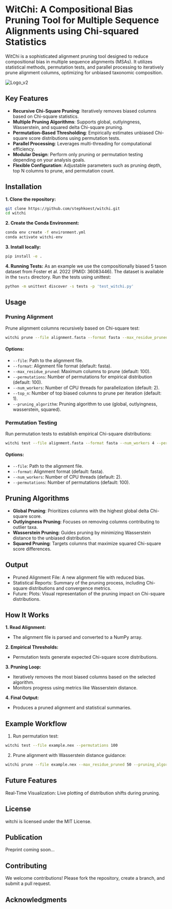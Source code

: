 # WitChi: A Compositional Bias Pruning Tool for Multiple Sequence Alignments using Chi-squared Statistics
WitChi is a sophisticated alignment pruning tool designed to reduce compositional bias in multiple sequence alignments (MSAs). It utilizes statistical methods, permutation tests, and parallel processing to iteratively prune alignment columns, optimizing for unbiased taxonomic composition.

![Logo_v2](https://github.com/user-attachments/assets/2af4f0ff-cbbe-48be-a50f-b45de3061b40)

## Key Features
* **Recursive Chi-Square Pruning**: Iteratively removes biased columns based on Chi-square statistics.
* **Multiple Pruning Algorithms**: Supports global, outlyingness, Wasserstein, and squared delta Chi-square pruning.
* **Permutation-Based Thresholding**: Empirically estimates unbiased Chi-square score distributions using permutation tests.
* **Parallel Processing**: Leverages multi-threading for computational efficiency.
* **Modular Design**: Perform only pruning or permutation testing depending on your analysis goals.
* **Flexible Configuration**: Adjustable parameters such as pruning depth, top N columns to prune, and permutation count.

## Installation
**1. Clone the repository:**
```bash
git clone https://github.com/stephkoest/witchi.git
cd witchi
```

**2. Create the Conda Environment:**

```bash
conda env create -f environment.yml
conda activate witchi-env
```
**3. Install locally:**
```bash
pip install -e .
```

**4. Running Tests:**
As an example we use the compositionally biased 5 taxon dataset from Foster et al. 2022 (PMID: 36083446). The dataset is available in the `tests` directory.
Run the tests using unittest:
```bash
python -m unittest discover -s tests -p 'test_witchi.py'
```

## Usage
### Pruning Alignment
Prune alignment columns recursively based on Chi-square test:

```bash
witchi prune --file alignment.fasta --format fasta --max_residue_pruned 100 --permutations 100 --num_workers 4 --top_n 3 --pruning_algorithm wasserstein
```

#### Options:
- `--file`: Path to the alignment file.
- `--format`: Alignment file format (default: fasta).
- `--max_residue_pruned`: Maximum columns to prune (default: 100).
- `--permutations`: Number of permutations for empirical distribution (default: 100).
- `--num_workers`: Number of CPU threads for parallelization (default: 2).
- `--top_n`: Number of top biased columns to prune per iteration (default: 1).
- `--pruning_algorithm`: Pruning algorithm to use (global, outlyingness, wasserstein, squared).

### Permutation Testing
Run permutation tests to establish empirical Chi-square distributions:
```bash
witchi test --file alignment.fasta --format fasta --num_workers 4 --permutations 100
```

#### Options:
- `--file`: Path to the alignment file.
- `--format`: Alignment format (default: fasta).
- `--num_workers`: Number of CPU threads (default: 2).
- `--permutations`: Number of permutations (default: 100).

## Pruning Algorithms
- **Global Pruning**: Prioritizes columns with the highest global delta Chi-square score.
- **Outlyingness Pruning**: Focuses on removing columns contributing to outlier taxa.
- **Wasserstein Pruning**: Guides pruning by minimizing Wasserstein distance to the unbiased distribution.
- **Squared Pruning**: Targets columns that maximize squared Chi-square score differences.

## Output
- Pruned Alignment File: A new alignment file with reduced bias.
- Statistical Reports: Summary of the pruning process, including Chi-square distributions and convergence metrics.
- Future: Plots: Visual representation of the pruning impact on Chi-square distributions.

## How It Works
**1. Read Alignment:**

  * The alignment file is parsed and converted to a NumPy array.

**2. Empirical Thresholds:**
    
  * Permutation tests generate expected Chi-square score distributions.

**3. Pruning Loop:**
    
  * Iteratively removes the most biased columns based on the selected algorithm.
  * Monitors progress using metrics like Wasserstein distance.

**4. Final Output:**
    
  * Produces a pruned alignment and statistical summaries.

## Example Workflow
1. Run permutation test:
```bash
witchi test --file example.nex --permutations 100
```
2. Prune alignment with Wasserstein distance guidance:
```bash
witchi prune --file example.nex --max_residue_pruned 50 --pruning_algorithm wasserstein
```

## Future Features
Real-Time Visualization: Live plotting of distribution shifts during pruning.

## License
witchi is licensed under the MIT License.

## Publication
Preprint coming soon...

## Contributing
We welcome contributions! Please fork the repository, create a branch, and submit a pull request.

## Acknowledgments
